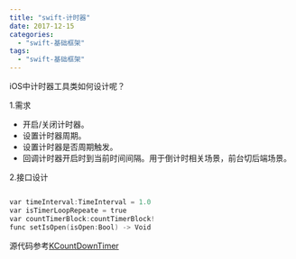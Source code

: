 ```yaml
---
title: "swift-计时器"
date: 2017-12-15
categories:
  - "swift-基础框架"
tags:
  - "swift-基础框架"
---
```

<!--more-->

iOS中计时器工具类如何设计呢？
<!--more-->

1.需求

* 开启/关闭计时器。
* 设置计时器周期。
* 设置计时器是否周期触发。
* 回调计时器开启时到当前时间间隔。用于倒计时相关场景，前台切后端场景。

2.接口设计

```objective-c

var timeInterval:TimeInterval = 1.0
var isTimerLoopRepeate = true
var countTimerBlock:countTimerBlock!
func setIsOpen(isOpen:Bool) -> Void

```

源代码参考[KCountDownTimer](https://github.com/ksnowlv/KCountDownTimer)